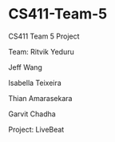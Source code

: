 # CS411-Team-5
CS411 Team 5 Project

Team:
Ritvik Yeduru

Jeff Wang

Isabella Teixeira

Thian Amarasekara

Garvit Chadha

Project: LiveBeat
